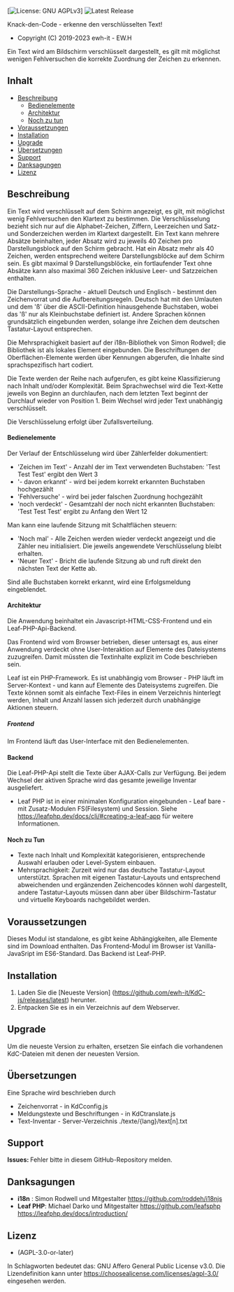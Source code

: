 [![License: GNU AGPLv3](https://img.shields.io/badge/https://img.shields.io/badge/AGPL-3.0-lightgrey.svg)]
![Latest Release](https://img.shields.io/github/v/release/ewh-it/kdcJS)

Knack-den-Code - erkenne den verschlüsselten Text!

* Copyright (C) 2019-2023 ewh-it - EW.H

Ein Text wird am Bildschirm verschlüsselt dargestellt, es gilt mit möglichst wenigen Fehlversuchen die korrekte Zuordnung der Zeichen zu erkennen.

## Inhalt

* [Beschreibung](#description)
  * [Bedienelemente](#userinterface)
  * [Architektur](#architecture)
  * [Noch zu tun](#TODO)
* [Voraussetzungen](#requirements)
* [Installation](#installation)
* [Upgrade](#upgrade)
* [Übersetzungen](#translation)
* [Support](#support)
* [Danksagungen](#thanks)
* [Lizenz](#license)

<a name="description"></a>
## Beschreibung

Ein Text wird verschlüsselt auf dem Schirm angezeigt, es gilt, mit möglichst wenig Fehlversuchen den Klartext zu bestimmen. Die Verschlüsselung bezieht sich nur auf die Alphabet-Zeichen, Ziffern, Leerzeichen und Satz- und Sonderzeichen werden im Klartext dargestellt. 
Ein Text kann mehrere Absätze beinhalten, jeder Absatz wird zu jeweils 40 Zeichen pro Darstellungsblock auf den Schirm gebracht. Hat ein Absatz mehr als 40 Zeichen, werden entsprechend weitere Darstellungsblöcke auf dem Schirm sein.
Es gibt maximal 9 Darstellungsblöcke, ein fortlaufender Text ohne Absätze kann also maximal 360 Zeichen inklusive Leer- und Satzzeichen enthalten.

Die Darstellungs-Sprache - aktuell Deutsch und Englisch - bestimmt den Zeichenvorrat und die Aufbereitungsregeln. Deutsch hat mit den Umlauten und dem 'ß' über die ASCII-Definition hinausgehende Buchstaben, wobei das 'ß' nur als Kleinbuchstabe definiert ist. Andere Sprachen können grundsätzlich eingebunden werden, solange ihre Zeichen dem deutschen Tastatur-Layout entsprechen. 
 
Die Mehrsprachigkeit basiert auf der i18n-Bibliothek von Simon Rodwell; die Bibliothek ist als lokales Element eingebunden. Die Beschriftungen der Oberflächen-Elemente werden über Kennungen abgerufen, die Inhalte sind sprachspezifisch hart codiert.

Die Texte werden der Reihe nach aufgerufen, es gibt keine Klassifizierung nach Inhalt und/oder Komplexität. Beim Sprachwechsel wird die Text-Kette jeweils von Beginn an durchlaufen, nach dem letzten Text beginnt der Durchlauf wieder von Position 1. Beim Wechsel wird jeder Text unabhängig verschlüsselt.

Die Verschlüsselung erfolgt über Zufallsverteilung.

<a name="userinterface"></a>
#### Bedienelemente

Der Verlauf der Entschlüsselung wird über Zählerfelder dokumentiert:
-  'Zeichen im Text' - Anzahl der im Text verwendeten Buchstaben: 'Test Test Test' ergibt den Wert 3
- '- davon erkannt' - wird bei jedem korrekt erkannten Buchstaben hochgezählt
- 'Fehlversuche' - wird bei jeder falschen Zuordnung hochgezählt
- 'noch verdeckt' - Gesamtzahl der noch nicht erkannten Buchstaben: 'Test Test Test' ergibt zu Anfang den Wert 12

Man kann eine laufende Sitzung mit Schaltflächen steuern:
- 'Noch mal' - Alle Zeichen werden wieder verdeckt angezeigt und die Zähler neu initialisiert. Die jeweils angewendete Verschlüsselung bleibt erhalten.
- 'Neuer Text' - Bricht die laufende Sitzung ab und ruft direkt den nächsten Text der Kette ab.

Sind alle Buchstaben korrekt erkannt, wird eine Erfolgsmeldung eingeblendet. 

<a name="architecture"></a>
#### Architektur

Die Anwendung beinhaltet ein Javascript-HTML-CSS-Frontend und ein Leaf-PHP-Api-Backend.

Das Frontend wird vom Browser betrieben, dieser untersagt es, aus einer Anwendung verdeckt ohne User-Interaktion auf Elemente des Dateisystems zuzugreifen. Damit müssten die Textinhalte explizit im Code beschrieben sein.

Leaf ist ein PHP-Framework. Es ist unabhängig vom Browser - PHP läuft im Server-Kontext - und kann auf Elemente des Dateisystems zugreifen. Die Texte können somit als einfache Text-Files in einem Verzeichnis hinterlegt werden, Inhalt und Anzahl lassen sich jederzeit durch unabhängige Aktionen steuern.

##### Frontend

Im Frontend läuft das User-Interface mit den Bedienelementen. 

#### Backend

Die Leaf-PHP-Api stellt die Texte über AJAX-Calls zur Verfügung. Bei jedem Wechsel der aktiven Sprache wird das gesamte jeweilige Inventar ausgeliefert.

* Leaf PHP ist in einer minimalen Konfiguration eingebunden - Leaf bare - mit Zusatz-Modulen FS(Filesystem) und Session. Siehe https://leafphp.dev/docs/cli/#creating-a-leaf-app für weitere Informationen.

<a name="TODO"></a>
#### Noch zu Tun
 
- Texte nach Inhalt und Komplexität kategorisieren, entsprechende Auswahl erlauben oder Level-System einbauen.
- Mehrsprachigkeit: Zurzeit wird nur das deutsche Tastatur-Layout unterstützt. Sprachen mit eigenen Tastatur-Layouts und entsprechend abweichenden und ergänzenden Zeichencodes können wohl dargestellt, andere Tastatur-Layouts müssen dann aber über Bildschirm-Tastatur und virtuelle Keyboards nachgebildet werden.

<a name="requirements"></a>
## Voraussetzungen

Dieses Modul ist standalone, es gibt keine Abhängigkeiten, alle Elemente sind im Download enthalten.
Das Frontend-Modul im Browser ist Vanilla-JavaSript im ES6-Standard. Das Backend ist Leaf-PHP.

<a name="installation"></a>
## Installation

1. Laden Sie die [Neueste Version] (https://github.com/ewh-it/KdC-js/releases/latest) herunter.
2. Entpacken Sie es in ein Verzeichnis <ihre Wahl> auf dem Webserver.

<a name="upgrade"></a>
## Upgrade

Um die neueste Version zu erhalten, ersetzen Sie einfach die vorhandenen KdC-Dateien mit denen der neuesten Version.

<a name="translation"></a>
## Übersetzungen

Eine Sprache wird beschrieben durch
- Zeichenvorrat - in KdCconfig.js
- Meldungstexte und Beschriftungen - in KdCtranslate.js
- Text-Inventar - Server-Verzeichnis ./texte/{lang}/text[n].txt

<a name="support"></a>
## Support

<span style="font-weight: bold;">Issues: </span>Fehler bitte in diesem GitHub-Repository melden.

<a name="thanks"></a>
## Danksagungen

* **i18n**    : Simon Rodwell und Mitgestalter https://github.com/roddeh/i18njs
* **Leaf PHP**: Michael Darko und Mitgestalter https://github.com/leafsphp https://leafphp.dev/docs/introduction/

<a name="license"></a>
## Lizenz

* (AGPL-3.0-or-later)

In Schlagworten bedeutet das: GNU Affero General Public License v3.0.
Die Lizendefinition kann unter https://choosealicense.com/licenses/agpl-3.0/
eingesehen werden.
